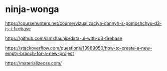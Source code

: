 # ninja-wonga

https://coursehunters.net/course/vizualizaciya-dannyh-s-pomoshchyu-d3-js-i-firebase

https://github.com/iamshaunjp/data-ui-with-d3-firebase

https://stackoverflow.com/questions/13969050/how-to-create-a-new-empty-branch-for-a-new-project

https://materializecss.com/
